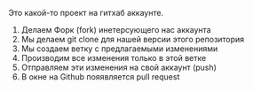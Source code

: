 Это какой-то проект на гитхаб аккаунте.


1. Делаем Форк (fork) инетерсующего нас аккаунта
2. Мы делаем git clone для нашей версии этого репозитория
3. Мы создаем ветку с предлагаемыми изменениями
4. Производим все изменения только в этой ветке
5. Отправляем эти изменения на свой аккаунт (push)
6. В окне на Github пояявляется pull request
